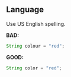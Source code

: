 
## Language

Use US English spelling.

__BAD:__

```java
String colour = "red";
```

__GOOD:__

```java
String color = "red";
```
